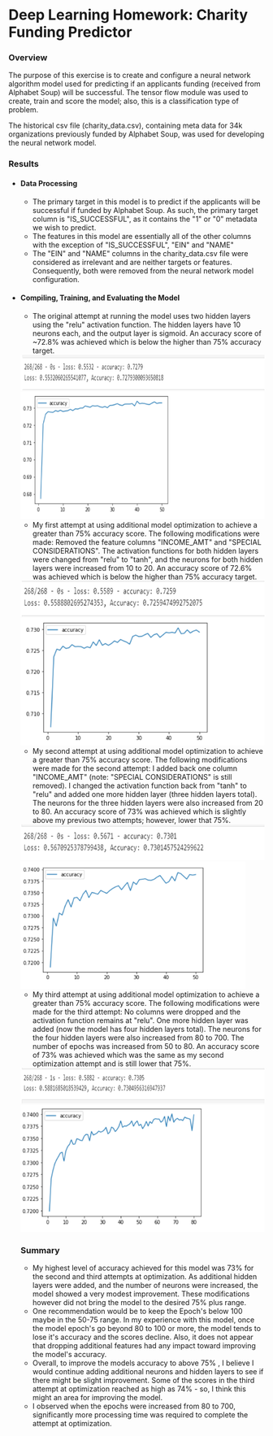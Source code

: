 # Deep Learning Homework: Charity Funding Predictor



### Overview

The purpose of this exercise is to create and configure a neural network algorithm model used for predicting if an applicants funding (received from Alphabet Soup) will be successful.   The tensor flow module was used to create, train and score the model; also, this is a classification type of problem.    

The historical csv file (charity_data.csv), containing meta data for 34k organizations previously funded by Alphabet Soup, was used for developing the neural network model.   

### Results

- #### Data Processing

  - The primary target in this model is to predict if the applicants will be successful if funded by Alphabet Soup.   As such, the primary target column is "IS_SUCCESSFUL", as it contains the "1" or "0" metadata we wish to predict.   
  - The features in this model are essentially all of the other columns with the exception of "IS_SUCCESSFUL", "EIN" and "NAME"
  - The "EIN" and "NAME" columns in the charity_data.csv file were considered as irrelevant and are neither targets or features.  Consequently,  both were removed from the neural network model configuration.     



- #### Compiling, Training, and Evaluating the Model

  - The original attempt at running the model uses two hidden layers using the "relu" activation function.  The hidden layers have 10 neurons each, and the output layer is sigmoid.  An accuracy score of ~72.8% was achieved which is below the higher than 75% accuracy target.  

  

  

  <img src="images/AlphabetSoupCharity_Accuracy_Score.PNG" height="70">

  

  <img src="images/AlphabetSoupCharity_Accuracy_Chart.PNG" height="250">

  -  My first attempt at using additional model optimization to achieve a greater than 75% accuracy score.  The following modifications were made:  Removed the feature columns "INCOME_AMT" and "SPECIAL CONSIDERATIONS".  The activation functions for both hidden layers were changed from  "relu" to "tanh", and the neurons for both hidden layers were increased from 10 to 20.    An accuracy score of  72.6% was achieved which is below the higher than 75% accuracy target.  

  

    

  <img src="images/AlphabetSoupCharity_Accuracy_Score_first_attempt.PNG" height="70">

  <img src="images/AlphabetSoupCharity_Accuracy_Chart_first_attempt.PNG" height="250">

  

  -  My second attempt at using additional model optimization to achieve a greater than 75% accuracy score.  The following modifications were made for the second attempt:  I added back one column "INCOME_AMT" (note: "SPECIAL CONSIDERATIONS" is still removed).  I changed the activation function back from "tanh" to "relu" and added one more hidden layer (three hidden layers total).   The neurons for the three hidden layers were also increased from 20 to 80.  An accuracy score of 73% was achieved which is slightly above my previous two attempts; however, lower that 75%.  

  

  

  <img src="images/AlphabetSoupCharity_Accuracy_Score_second_attempt.PNG" height="70">

  <img src="images/AlphabetSoupCharity_Accuracy_Chart_second_attempt.PNG" height="250">

  

  - My third attempt at using additional model optimization to achieve a greater than 75% accuracy score.  The following modifications were made for the third attempt:  No columns were dropped and the activation function remains at "relu".   One more hidden layer was added (now the model has four hidden layers total).   The neurons for the four hidden layers were also increased from 80 to 700.   The number of epochs was increased from 50 to 80.   An accuracy score of 73% was achieved which was the same as my second optimization attempt and is still lower that 75%.  

  

  

  <img src="images/AlphabetSoupCharity_Accuracy_Score_third_attempt.PNG" height="70">

  <img src="images/AlphabetSoupCharity_Accuracy_Chart_third_attempt.PNG" height="250">

  

  ### Summary

  - My highest level of accuracy achieved for this model was 73% for the second and third attempts at optimization.  As additional hidden layers were added, and the number of neurons were increased, the model showed a very modest improvement.  These modifications however did not bring the model to the desired 75% plus range.  
  - One recommendation would be to keep the Epoch's below 100 maybe in the 50-75 range.  In my experience with this model, once the model epoch's go beyond 80 to 100 or more, the model tends to lose it's accuracy and the scores decline.   Also, it does not appear that dropping additional features had any impact toward improving the model's accuracy.  
  - Overall, to improve the models accuracy to above 75% , I believe I would continue adding additional neurons and hidden layers to see if there might be slight improvement.  Some of the scores in the third attempt at optimization reached as high as 74% -  so, I think this might an area for improving the model.   
  - I observed when the epochs were increased from 80 to 700,  significantly more processing time was required to complete the attempt at optimization.    


  
